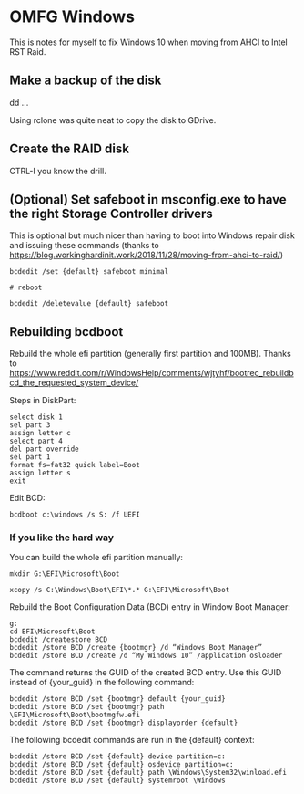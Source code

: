 # OMFG Windows

This is notes for myself to fix Windows 10 when moving from AHCI to Intel RST Raid.

## Make a backup of the disk

dd ...

Using rclone was quite neat to copy the disk to GDrive.

## Create the RAID disk

CTRL-I you know the drill.

## (Optional) Set safeboot in msconfig.exe to have the right Storage Controller drivers

This is optional but much nicer than having to boot into Windows repair disk and issuing these commands (thanks to https://blog.workinghardinit.work/2018/11/28/moving-from-ahci-to-raid/)

```
bcdedit /set {default} safeboot minimal

# reboot

bcdedit /deletevalue {default} safeboot
```

## Rebuilding bcdboot

Rebuild the whole efi partition (generally first partition and 100MB). Thanks to https://www.reddit.com/r/WindowsHelp/comments/wjtyhf/bootrec_rebuildbcd_the_requested_system_device/

Steps in DiskPart:
```
select disk 1
sel part 3
assign letter c
select part 4
del part override
sel part 1
format fs=fat32 quick label=Boot
assign letter s
exit
```

Edit BCD:
```
bcdboot c:\windows /s S: /f UEFI
```

### If you like the hard way

You can build the whole efi partition manually:
```
mkdir G:\EFI\Microsoft\Boot

xcopy /s C:\Windows\Boot\EFI\*.* G:\EFI\Microsoft\Boot
```

Rebuild the Boot Configuration Data (BCD) entry in Window Boot Manager:
```
g:
cd EFI\Microsoft\Boot
bcdedit /createstore BCD
bcdedit /store BCD /create {bootmgr} /d “Windows Boot Manager”
bcdedit /store BCD /create /d “My Windows 10” /application osloader
```

The command returns the GUID of the created BCD entry. Use this GUID instead of {your_guid} in the following command:
```
bcdedit /store BCD /set {bootmgr} default {your_guid}
bcdedit /store BCD /set {bootmgr} path \EFI\Microsoft\Boot\bootmgfw.efi
bcdedit /store BCD /set {bootmgr} displayorder {default}
```

The following bcdedit commands are run in the {default} context:
```
bcdedit /store BCD /set {default} device partition=c:
bcdedit /store BCD /set {default} osdevice partition=c:
bcdedit /store BCD /set {default} path \Windows\System32\winload.efi
bcdedit /store BCD /set {default} systemroot \Windows
```
